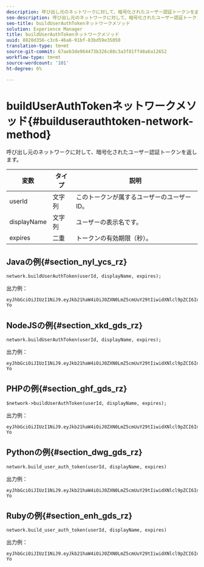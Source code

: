 ```yaml
---
description: 呼び出し元のネットワークに対して、暗号化されたユーザー認証トークンを返します。
seo-description: 呼び出し元のネットワークに対して、暗号化されたユーザー認証トークンを返します。
seo-title: buildUserAuthTokenネットワークメソッド
solution: Experience Manager
title: buildUserAuthTokenネットワークメソッド
uuid: 8828d356-c3c6-46a6-91bf-83bd59e35050
translation-type: tm+mt
source-git-commit: 67aeb3de964473b326c88c3a3f81ff48a6a12652
workflow-type: tm+mt
source-wordcount: '101'
ht-degree: 6%

---
```



# buildUserAuthTokenネットワークメソッド{#builduserauthtoken-network-method}

呼び出し元のネットワークに対して、暗号化されたユーザー認証トークンを返します。

| 変数 | タイプ | 説明 |
|--- |--- |--- |
| userId | 文字列 | このトークンが属するユーザーのユーザーID。 |
| displayName | 文字列 | ユーザーの表示名です。 |
| expires | 二重 | トークンの有効期限（秒）。 |

## Javaの例{#section_nyl_ycs_rz}

```
network.buildUserAuthToken(userId, displayName, expires); 
```

出力例：

```
eyJhbGciOiJIUzI1NiJ9.eyJkb21haW4iOiJ0ZXN0LmZ5cmUuY29tIiwidXNlcl9pZCI6InN5c3RlbSIsImRpc3BsYXlfbmFtZSI6InN5c3RlbSIsImV4cGlyZXMiOjEzOTY2NTUwODN9.33GuJF_ou2O6CCV22Y3PlLUgP2Igy9vAXfmLONkt-Yo 
```

## NodeJSの例{#section_xkd_gds_rz}

```
network.buildUserAuthToken(userId, displayName, expires); 
```

出力例：

```
eyJhbGciOiJIUzI1NiJ9.eyJkb21haW4iOiJ0ZXN0LmZ5cmUuY29tIiwidXNlcl9pZCI6InN5c3RlbSIsImRpc3BsYXlfbmFtZSI6InN5c3RlbSIsImV4cGlyZXMiOjEzOTY2NTUwODN9.33GuJF_ou2O6CCV22Y3PlLUgP2Igy9vAXfmLONkt-Yo 
```

## PHPの例{#section_ghf_gds_rz}

```
$network->buildUserAuthToken(userId, displayName, expires); 
```

出力例：

```
eyJhbGciOiJIUzI1NiJ9.eyJkb21haW4iOiJ0ZXN0LmZ5cmUuY29tIiwidXNlcl9pZCI6InN5c3RlbSIsImRpc3BsYXlfbmFtZSI6InN5c3RlbSIsImV4cGlyZXMiOjEzOTY2NTUwODN9.33GuJF_ou2O6CCV22Y3PlLUgP2Igy9vAXfmLONkt-Yo
```

## Pythonの例{#section_dwg_gds_rz}

```
network.build_user_auth_token(userId, displayName, expires) 
```

出力例：

```
eyJhbGciOiJIUzI1NiJ9.eyJkb21haW4iOiJ0ZXN0LmZ5cmUuY29tIiwidXNlcl9pZCI6InN5c3RlbSIsImRpc3BsYXlfbmFtZSI6InN5c3RlbSIsImV4cGlyZXMiOjEzOTY2NTUwODN9.33GuJF_ou2O6CCV22Y3PlLUgP2Igy9vAXfmLONkt-Yo
```

## Rubyの例{#section_enh_gds_rz}

```
network.build_user_auth_token(userId, displayName, expires) 
```

出力例：

```
eyJhbGciOiJIUzI1NiJ9.eyJkb21haW4iOiJ0ZXN0LmZ5cmUuY29tIiwidXNlcl9pZCI6InN5c3RlbSIsImRpc3BsYXlfbmFtZSI6InN5c3RlbSIsImV4cGlyZXMiOjEzOTY2NTUwODN9.33GuJF_ou2O6CCV22Y3PlLUgP2Igy9vAXfmLONkt-Yo
```
